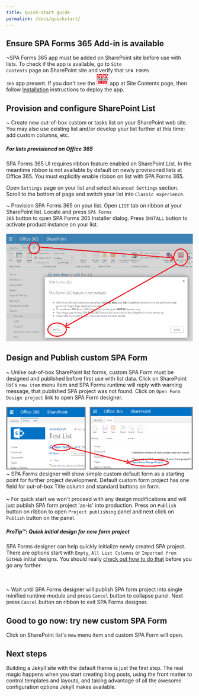 ```yaml
---
title: Quick-start guide
permalink: /docs/quickstart/
---
```




## Ensure SPA Forms 365 Add-in is available

~SPA Forms 365 app must be added on SharePoint site before use with lists. To check if the app is available, go to <code>Site Contents</code> page on SharePoint site and verify that <code>SPA FORMS 365</code> app present. If you don't see the ![Image of AddIn](/img/365x32x32.PNG) app at Site Contents page, then follow [Installation](/docs/installation) instructions to deploy the app.

## Provision and configure SharePoint List

~ Create new out-of-box custom or tasks list on your SharePoint web site. You may also use existing list and/or develop your list further at this time: add custom columns, etc. 

<div class="note warning">
  <h5>For lists provisioned on Office 365</h5>
  <p>
    SPA Forms 365 UI requires ribbon feature enabled on SharePoint List. In the meantime ribbon is not available by default on newly provisioned lists at Office 365. You must explicitly enable ribbon on list with SPA Forms 365.
  </p>
  <p>
    Open <code>Settings</code> page on your list and select <code>Advanced Settings</code> section. Scroll to the bottom of page and switch your list into <code>Classic experience</code>.
  </p>
</div>

~ Provision SPA Forms 365 on your list. Open <code>LIST</code> tab on ribbon at your SharePoint list. Locate and press <code>SPA Forms 365</code> button to open SPA Forms 365 Installer dialog. Press <code>INSTALL</code> button to activate product instance on your list.
<br/>
<br/>
![Image of Installer](/img/SPSForms365Installer1.PNG)

## Design and Publish custom SPA Form

~ Unlike out-of-box SharePoint list forms, custom SPA Form must be designed and published before first use with list data. Click on SharePoint list's <code>new item</code> menu item and SPA Forms runtime will reply with warning message, that published SPA project was not found. Click on <code>Open Form Design project</code> link to open SPA Form designer.
<br/>
<br/>
![Image of Installer](/img/SPAForms365_newitem_opendesign.PNG)
<br/>
~ SPA Forms designer will show simple custom default form as a starting point for further project development. Default custom form project has one field for out-of-box Title column and standard buttons on form.
<br/> 
<br/>
~ For quick start we won't proceed with any design modifications and will just publish SPA form project 'as-is' into production. Press on <code>Publish</code> button on ribbon to open <code>Project publishing</code> panel and next click on <code>Publish</code> button on the panel.
<div class="note">
  <h5>ProTip™: Quick initial design for new form project</h5>
  <p>
    SPA Forms designer can help quickly initialize newly created SPA project. There are options start with <code>Empty</code>, <code>All List Columns</code> or <code>Imported from GitHub</code> initial designs.
    You should really
    <a href="../templates/#code-snippet-highlighting">check out how to
    do that</a> before you go any farther.
  </p>
</div>
<br/>
<br/>
~ Wait until SPA Forms designer will publish SPA form project into single minified runtime module and press <code>Cancel</code> button to collapse panel. Next press <code>Cancel</code> button on ribbon to exit SPA Forms designer.

## Good to go now: try new custom SPA Form

Click on SharePoint list's <code>New</code> menu item and custom SPA Form will open.


## Next steps

Building a Jekyll site with the default theme is just the first step. The real magic happens when you start creating blog posts, using the front matter to control templates and layouts, and taking advantage of all the awesome configuration options Jekyll makes available.
